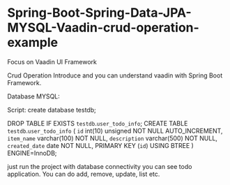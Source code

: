 # Spring-Boot-Spring-Data-JPA-MYSQL-Vaadin-crud-operation-example
Focus on Vaadin UI Framework


Crud Operation Introduce and you can understand vaadin with Spring Boot Framework.

Database MYSQL:

Script:
create database testdb;

DROP TABLE IF EXISTS `testdb`.`user_todo_info`;
CREATE TABLE  `testdb`.`user_todo_info` (
  `id` int(10) unsigned NOT NULL AUTO_INCREMENT,
  `item_name` varchar(100) NOT NULL,
  `description` varchar(500) NOT NULL,
  `created_date` date NOT NULL,
  PRIMARY KEY (`id`) USING BTREE
) ENGINE=InnoDB;

just run the project with database connectivity you can see todo application. You can do add, remove, update, list etc.
